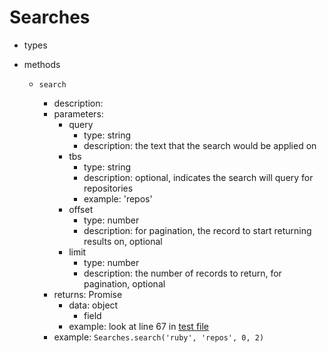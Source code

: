 # Searches

- types
- methods

  - `search`

    - description:
    - parameters:
      - query
        - type: string
        - description: the text that the search would be applied on
      - tbs
        - type: string
        - description: optional, indicates the search will query for repositories
        - example: 'repos'
      - offset
        - type: number
        - description: for pagination, the record to start returning results on, optional
      - limit
        - type: number
        - description: the number of records to return, for pagination, optional
    - returns: Promise
      - data: object
        - field
      - example: look at line 67 in [test file](./reports.test.js)
    - example: `Searches.search('ruby', 'repos', 0, 2)`
